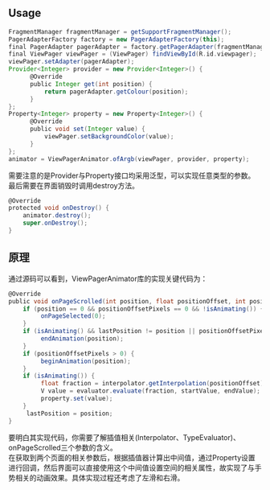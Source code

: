## Usage  
```gradle
FragmentManager fragmentManager = getSupportFragmentManager();
PagerAdapterFactory factory = new PagerAdapterFactory(this);
final PagerAdapter pagerAdapter = factory.getPagerAdapter(fragmentManager);
final ViewPager viewPager = (ViewPager) findViewById(R.id.viewpager);
viewPager.setAdapter(pagerAdapter);
Provider<Integer> provider = new Provider<Integer>() {
      @Override
      public Integer get(int position) {
          return pagerAdapter.getColour(position);
      }
};
Property<Integer> property = new Property<Integer>() {
      @Override
      public void set(Integer value) {
          viewPager.setBackgroundColor(value);
      }
};
animator = ViewPagerAnimator.ofArgb(viewPager, provider, property);
```  
需要注意的是Provider与Property接口均采用泛型，可以实现任意类型的参数。最后需要在界面销毁时调用destroy方法。  
```gradle
@Override
protected void onDestroy() {
    animator.destroy();
    super.onDestroy();
}
```
## 原理  
通过源码可以看到，ViewPagerAnimator库的实现关键代码为：  
```gradle
@Override
public void onPageScrolled(int position, float positionOffset, int positionOffsetPixels) {
    if (position == 0 && positionOffsetPixels == 0 && !isAnimating()) {
         onPageSelected(0);
    }
    if (isAnimating() && lastPosition != position || positionOffsetPixels == 0) {
         endAnimation(position);
    }
    if (positionOffsetPixels > 0) {
         beginAnimation(position);
    }
    if (isAnimating()) {
         float fraction = interpolator.getInterpolation(positionOffset);
         V value = evaluator.evaluate(fraction, startValue, endValue);
         property.set(value);
    }
     lastPosition = position;
}
```
要明白其实现代码，你需要了解插值相关(Interpolator、TypeEvaluator)、onPageScrolled三个参数的含义。  
在获取到两个页面的相关参数后，根据插值器计算出中间值，通过Property设置进行回调，然后界面可以直接使用这个中间值设置空间的相关属性，故实现了与手势相关的动画效果。具体实现过程还考虑了左滑和右滑。

